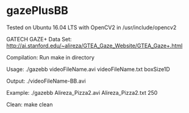# gazePlusBB

Tested on Ubuntu 16.04 LTS with OpenCV2 in /usr/include/opencv2

GATECH GAZE+ Data Set: http://ai.stanford.edu/~alireza/GTEA_Gaze_Website/GTEA_Gaze+.html

Compilation: Run make in directory

Usage: ./gazebb videoFileName.avi videoFileName.txt boxSize1D

Output: ./videoFileName-BB.avi

Example: ./gazebb Alireza_Pizza2.avi Alireza_Pizza2.txt 250

Clean: make clean
